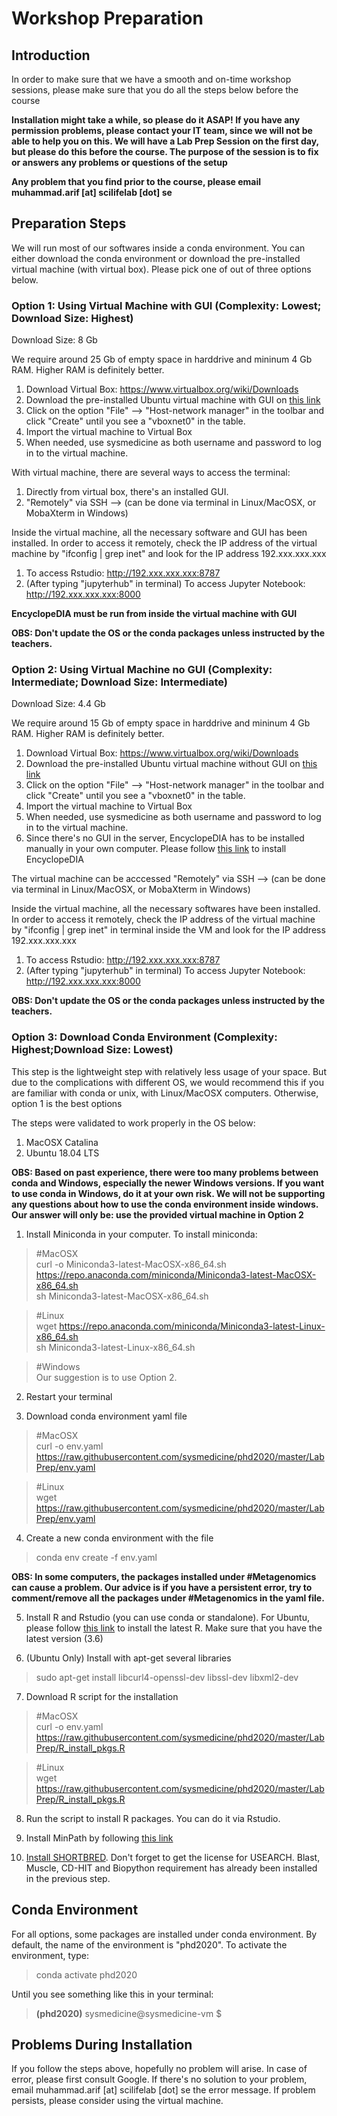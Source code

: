 # Workshop Preparation

## Introduction
In order to make sure that we have a smooth and on-time workshop sessions, please make sure that you do all the steps below before the course

**Installation might take a while, so please do it ASAP! If you have any permission problems, please contact your IT team, since we will not be able to help you on this. We will have a Lab Prep Session on the first day, but please do this before the course. The purpose of the session is to fix or answers any problems or questions of the setup**

**Any problem that you find prior to the course, please email muhammad.arif [at] scilifelab [dot] se**

## Preparation Steps
We will run most of our softwares inside a conda environment. You can either download the conda environment or download the pre-installed virtual machine (with virtual box). Please pick one of out of three options below.

### Option 1: Using Virtual Machine with GUI (Complexity: Lowest; Download Size: Highest)
Download Size: 8 Gb

We require around 25 Gb of empty space in harddrive and mininum 4 Gb RAM. Higher RAM is definitely better.

1. Download Virtual Box: https://www.virtualbox.org/wiki/Downloads
2. Download the pre-installed Ubuntu virtual machine with GUI on [this link]()
3. Click on the option "File" --> "Host-network manager" in the toolbar and click "Create" until you see a "vboxnet0" in the table.
4. Import the virtual machine to Virtual Box
5. When needed, use sysmedicine as both username and password to log in to the virtual machine.

With virtual machine, there are several ways to access the terminal:
1. Directly from virtual box, there's an installed GUI.
2. "Remotely" via SSH --> (can be done via terminal in Linux/MacOSX, or MobaXterm in Windows)

Inside the virtual machine, all the necessary software and GUI has been installed. In order to access it remotely, check the IP address of the virtual machine by "ifconfig | grep inet" and look for the IP address 192.xxx.xxx.xxx

1. To access Rstudio: http://192.xxx.xxx.xxx:8787
2. (After typing "jupyterhub" in terminal) To access Jupyter Notebook: http://192.xxx.xxx.xxx:8000

**EncyclopeDIA must be run from inside the virtual machine with GUI**

**OBS: Don't update the OS or the conda packages unless instructed by the teachers.**

### Option 2: Using Virtual Machine no GUI (Complexity: Intermediate; Download Size: Intermediate)
Download Size: 4.4 Gb

We require around 15 Gb of empty space in harddrive and mininum 4 Gb RAM. Higher RAM is definitely better.

1. Download Virtual Box: https://www.virtualbox.org/wiki/Downloads
2. Download the pre-installed Ubuntu virtual machine without GUI on [this link](https://kth.box.com/s/isnho6tr65omzvxcdnrqp85gyuyv84zc)
3. Click on the option "File" --> "Host-network manager" in the toolbar and click "Create" until you see a "vboxnet0" in the table.
4. Import the virtual machine to Virtual Box
5. When needed, use sysmedicine as both username and password to log in to the virtual machine.
6. Since there's no GUI in the server, EncyclopeDIA has to be installed manually in your own computer. Please follow [this link](https://bitbucket.org/searleb/encyclopedia/wiki/Home) to install EncyclopeDIA

The virtual machine can be acccessed "Remotely" via SSH --> (can be done via terminal in Linux/MacOSX, or MobaXterm in Windows)

Inside the virtual machine, all the necessary softwares have been installed. In order to access it remotely, check the IP address of the virtual machine by "ifconfig | grep inet" in terminal inside the VM and look for the IP address 192.xxx.xxx.xxx

1. To access Rstudio: http://192.xxx.xxx.xxx:8787
2. (After typing "jupyterhub" in terminal) To access Jupyter Notebook: http://192.xxx.xxx.xxx:8000

**OBS: Don't update the OS or the conda packages unless instructed by the teachers.**

### Option 3: Download Conda Environment (Complexity: Highest;Download Size: Lowest)
This step is the lightweight step with relatively less usage of your space. But due to the complications with different OS, we would recommend this if you are familiar with conda or unix, with Linux/MacOSX computers. Otherwise, option 1 is the best options

The steps were validated to work properly in the OS below:
1. MacOSX Catalina
2. Ubuntu 18.04 LTS

**OBS: Based on past experience, there were too many problems between conda and Windows, especially the newer Windows versions. If you  want to use conda in Windows, do it at your own risk. We will not be supporting any questions about how to use the conda environment inside windows. Our answer will only be: use the provided virtual machine in Option 2**

1. Install Miniconda in your computer. To install miniconda:
> #MacOSX  
> curl -o Miniconda3-latest-MacOSX-x86_64.sh https://repo.anaconda.com/miniconda/Miniconda3-latest-MacOSX-x86_64.sh  
> sh Miniconda3-latest-MacOSX-x86_64.sh  

> #Linux  
> wget https://repo.anaconda.com/miniconda/Miniconda3-latest-Linux-x86_64.sh  
> sh Miniconda3-latest-Linux-x86_64.sh  

> #Windows  
> Our suggestion is to use Option 2. 

2. Restart your terminal

3. Download conda environment yaml file
> #MacOSX  
> curl -o env.yaml https://raw.githubusercontent.com/sysmedicine/phd2020/master/LabPrep/env.yaml

> #Linux  
> wget https://raw.githubusercontent.com/sysmedicine/phd2020/master/LabPrep/env.yaml

4. Create a new conda environment with the file
> conda env create -f env.yaml

**OBS: In some computers, the packages installed under #Metagenomics can cause a problem. Our advice is if you have a persistent error, try to comment/remove all the packages under #Metagenomics in the yaml file.**

5. Install R and Rstudio (you can use conda or standalone). For Ubuntu, please follow [this link](https://www.digitalocean.com/community/tutorials/how-to-install-r-on-ubuntu-18-04) to install the latest R. Make sure that you have the latest version (3.6)

6. (Ubuntu Only) Install with apt-get several libraries
> sudo apt-get install libcurl4-openssl-dev libssl-dev libxml2-dev

7. Download R script for the installation
> #MacOSX  
> curl -o env.yaml https://raw.githubusercontent.com/sysmedicine/phd2020/master/LabPrep/R_install_pkgs.R

> #Linux  
> wget https://raw.githubusercontent.com/sysmedicine/phd2020/master/LabPrep/R_install_pkgs.R

8. Run the script to install R packages. You can do it via Rstudio.

9. Install MinPath by following [this link](https://omics.informatics.indiana.edu/MinPath/)

10. [Install SHORTBRED](https://huttenhower.sph.harvard.edu/shortbred). Don't forget to get the license for USEARCH. Blast, Muscle, CD-HIT and Biopython requirement has already been installed in the previous step.

## Conda Environment

For all options, some packages are installed under conda environment. By default, the name of the environment is "phd2020". To activate the environment, type:
> conda activate phd2020

Until you see something like this in your terminal:
> **(phd2020)** sysmedicine@sysmedicine-vm $ 

## Problems During Installation

If you follow the steps above, hopefully no problem will arise. In case of error, please first consult Google. If there's no solution to your problem, email muhammad.arif [at] scilifelab [dot] se the error message. If problem persists, please consider using the virtual machine. 
